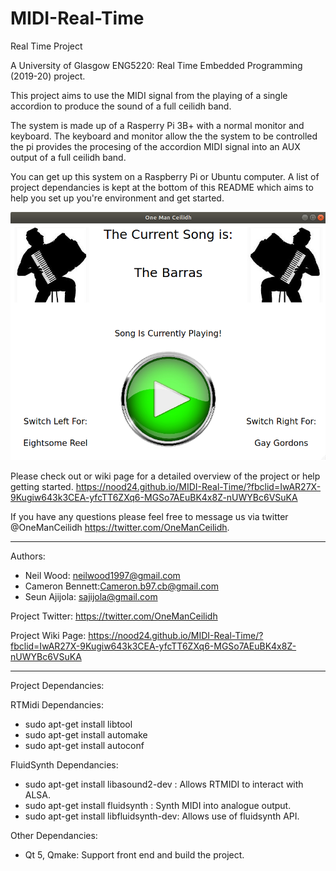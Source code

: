 # MIDI-Real-Time
Real Time Project

A University of Glasgow ENG5220: Real Time Embedded Programming (2019-20) project.

This project aims to use the MIDI signal from the playing of a single accordion to produce the sound of a full ceilidh band. 
 
The system is made up of a Rasperry Pi 3B+ with a normal monitor and keyboard. The keyboard and monitor allow the the system to be controlled the pi provides the procesing of the accordion MIDI signal into an AUX output of a full ceilidh band.

You can get up this system on a Raspberry Pi or Ubuntu computer. A list of project dependancies is kept at the bottom of this README which aims to help you set up you're environment and get started. 

![One Man Ceilidh Front End](/other/images/Screenshot%20from%202020-04-15%2009-17-10.png)

Please check out or wiki page for a detailed overview of the project or help getting started. https://nood24.github.io/MIDI-Real-Time/?fbclid=IwAR27X-9Kugiw643k3CEA-yfcTT6ZXq6-MGSo7AEuBK4x8Z-nUWYBc6VSuKA

If you have any questions please feel free to message us via twitter @OneManCeilidh https://twitter.com/OneManCeilidh.

---

Authors:

*  Neil Wood: neilwood1997@gmail.com	
*  Cameron Bennett:Cameron.b97.cb@gmail.com
*  Seun Ajijola: sajijola@gmail.com

Project Twitter: https://twitter.com/OneManCeilidh

Project Wiki Page: https://nood24.github.io/MIDI-Real-Time/?fbclid=IwAR27X-9Kugiw643k3CEA-yfcTT6ZXq6-MGSo7AEuBK4x8Z-nUWYBc6VSuKA

---

Project Dependancies:

RTMidi Dependancies:

* sudo apt-get install libtool
* sudo apt-get install automake
* sudo apt-get install autoconf

FluidSynth Dependancies:

* sudo apt-get install libasound2-dev : Allows RTMIDI to interact with ALSA.
* sudo apt-get install fluidsynth : Synth MIDI into analogue output.
* sudo apt-get install libfluidsynth-dev: Allows use of fluidsynth API.

Other Dependancies:

* Qt 5, Qmake: Support front end and build the project. 
 
